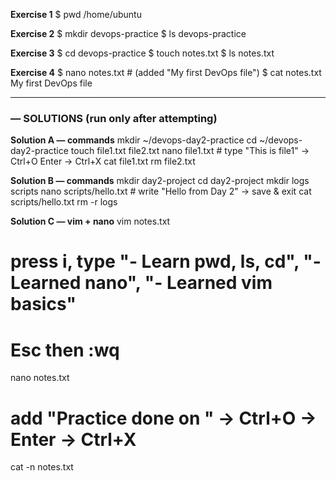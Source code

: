 **Exercise 1**
$ pwd
/home/ubuntu


**Exercise 2**
$ mkdir devops-practice
$ ls
devops-practice


**Exercise 3**
$ cd devops-practice
$ touch notes.txt
$ ls
notes.txt


**Exercise 4**
$ nano notes.txt   # (added "My first DevOps file")
$ cat notes.txt
My first DevOps file


---

### — SOLUTIONS (run only after attempting)

**Solution A — commands**
mkdir ~/devops-day2-practice
cd ~/devops-day2-practice
touch file1.txt file2.txt
nano file1.txt   # type "This is file1" -> Ctrl+O Enter -> Ctrl+X
cat file1.txt
rm file2.txt


**Solution B — commands**
mkdir day2-project
cd day2-project
mkdir logs scripts
nano scripts/hello.txt   # write "Hello from Day 2" -> save & exit
cat scripts/hello.txt
rm -r logs


**Solution C — vim + nano**
vim notes.txt
# press i, type "- Learn pwd, ls, cd", "- Learned nano", "- Learned vim basics"
# Esc then :wq
nano notes.txt
# add "Practice done on <date>" -> Ctrl+O -> Enter -> Ctrl+X
cat -n notes.txt
